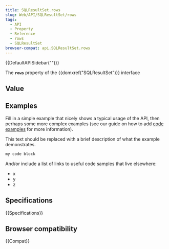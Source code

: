```yaml
---
title: SQLResultSet.rows
slug: Web/API/SQLResultSet/rows
tags:
  - API
  - Property
  - Reference
  - rows
  - SQLResultSet
browser-compat: api.SQLResultSet.rows
---
```

{{DefaultAPISidebar("")}}

The **`rows`** property of the {{domxref("SQLResultSet")}} interface 

## Value



## Examples

Fill in a simple example that nicely shows a typical usage of the API, then perhaps some more complex examples (see our guide on how to add [code examples](/en-US/docs/MDN/Contribute/Structures/Code_examples) for more information).

This text should be replaced with a brief description of what the example demonstrates.

```js
my code block
```

And/or include a list of links to useful code samples that live elsewhere:

*   x
*   y
*   z

## Specifications

{{Specifications}}

## Browser compatibility

{{Compat}}


